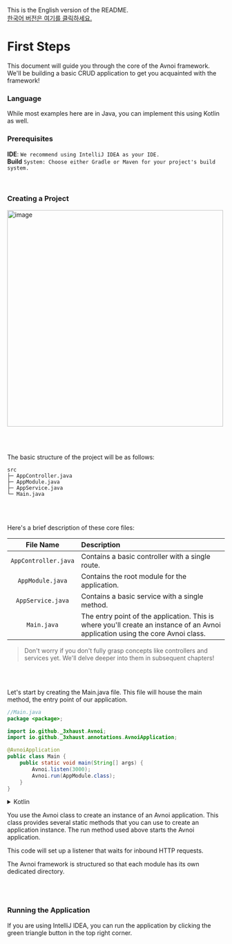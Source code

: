 This is the English version of the README.  
[한국어 버전은 여기를 클릭하세요.](./README-ko.md)

# First Steps

This document will guide you through the core of the Avnoi framework. We'll be building a basic CRUD application to get you acquainted with the framework!

### Language

While most examples here are in Java, you can implement this using Kotlin as well.

### Prerequisites

**IDE**: `We recommend using IntelliJ IDEA as your IDE.`  
**Build** `System: Choose either Gradle or Maven for your project's build system.`

<br/>

### Creating a Project
<img width="500" alt="image" src="https://github.com/user-attachments/assets/443d28cf-eb7f-41b3-b6cc-16759f094353">


<br></br>

The basic structure of the project will be as follows:
```
src
├─ AppController.java
├─ AppModule.java
├─ AppService.java
└─ Main.java
```

<br></br>

Here's a brief description of these core files:

|File Name|Description|
|:---:|:---|
|`AppController.java`|Contains a basic controller with a single route.|
|`AppModule.java`|Contains the root module for the application.|
|`AppService.java`|Contains a basic service with a single method.|
|`Main.java`|The entry point of the application. This is where you'll create an instance of an Avnoi application using the core Avnoi class.|

> Don't worry if you don't fully grasp concepts like controllers and services yet. We'll delve deeper into them in subsequent chapters!

<br><br/>

Let's start by creating the Main.java file. This file will house the main method, the entry point of our application.

```java
//Main.java
package <package>;

import io.github._3xhaust.Avnoi;
import io.github._3xhaust.annotations.AvnoiApplication;

@AvnoiApplication
public class Main {
    public static void main(String[] args) {
        Avnoi.listen(3000);
        Avnoi.run(AppModule.class);
    }
}
```

<details>
<summary>Kotlin</summary>
  
```kt
//Main.kt
package <package>

import AppModule
import io.github._3xhaust.annotations.AvnoiApplication

@AvnoiApplication
class MainApp

fun main() {
    Avnoi.listen(3000)
    Avnoi.run(AppModule::class.java)
}
```
</details>


You use the Avnoi class to create an instance of an Avnoi application. This class provides several static methods that you can use to create an application instance. The run method used above starts the Avnoi application.

This code will set up a listener that waits for inbound HTTP requests.

The Avnoi framework is structured so that each module has its own dedicated directory.

<br><br/>

### Running the Application

If you are using IntelliJ IDEA, you can run the application by clicking the green triangle button in the top right corner.
